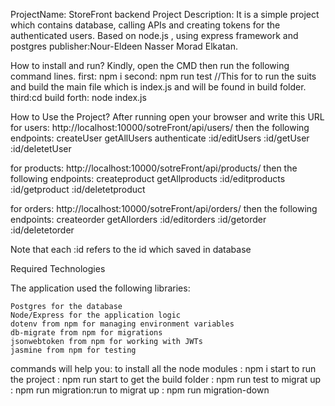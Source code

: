 ProjectName: StoreFront backend
Project Description: It is a simple project which contains database, calling APIs and creating tokens for the authenticated users.
                     Based on node.js , using express framework and postgres
publisher:Nour-Eldeen Nasser Morad Elkatan.

How to install and run?
   Kindly, open the CMD then run the following command lines.
    first: npm i 
    second: npm run test //This for to run the suits and build the main file which is index.js and will be found in build folder.
    third:cd build
    forth: node index.js

How to Use the Project?
   After running open your browser and write this URL 
   for users:
   http://localhost:10000/sotreFront/api/users/ then the following endpoints:
          createUser
          getAllUsers
          authenticate
          :id/editUsers
          :id/getUser
          :id/deletetUser

  for products:
   http://localhost:10000/sotreFront/api/products/ then the following endpoints:
          createproduct
          getAllproducts
          :id/editproducts
          :id/getproduct
          :id/deletetproduct

  for orders:
   http://localhost:10000/sotreFront/api/orders/ then the following endpoints:
          createorder
          getAllorders
          :id/editorders
          :id/getorder
          :id/deletetorder

   Note that each :id refers to the id which saved in database       

Required Technologies

The application used the following libraries:

    Postgres for the database
    Node/Express for the application logic
    dotenv from npm for managing environment variables
    db-migrate from npm for migrations
    jsonwebtoken from npm for working with JWTs
    jasmine from npm for testing

commands will help you:
  to install all the node modules : npm i
  start to run the project : npm run start
  to get the build folder : npm run test
  to migrat up : npm run migration:run
  to migrat up : npm run migration-down
